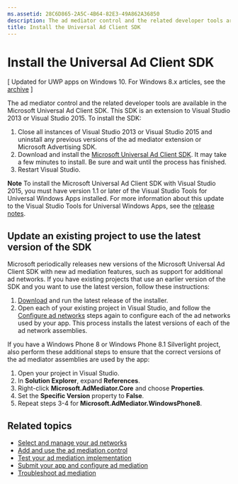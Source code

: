 ```yaml
---
ms.assetid: 28C6D865-2A5C-4B64-82E3-49A862A36850
description: The ad mediator control and the related developer tools are available in the Microsoft Universal Ad Client SDK.
title: Install the Universal Ad Client SDK
---
```


# Install the Universal Ad Client SDK

\[ Updated for UWP apps on Windows 10. For Windows 8.x articles, see the [archive](http://go.microsoft.com/fwlink/p/?linkid=619132) \]

The ad mediator control and the related developer tools are available in the Microsoft Universal Ad Client SDK. This SDK is an extension to Visual Studio 2013 or Visual Studio 2015. To install the SDK:

1.  Close all instances of Visual Studio 2013 or Visual Studio 2015 and uninstall any previous versions of the ad mediator extension or Microsoft Advertising SDK.
2.  Download and install the [Microsoft Universal Ad Client SDK](http://go.microsoft.com/fwlink/p/?LinkId=518026). It may take a few minutes to install. Be sure and wait until the process has finished.
3.  Restart Visual Studio.

**Note**  To install the Microsoft Universal Ad Client SDK with Visual Studio 2015, you must have version 1.1 or later of the Visual Studio Tools for Universal Windows Apps installed. For more information about this update to the Visual Studio Tools for Universal Windows Apps, see the [release notes](http://go.microsoft.com/fwlink/?LinkID=624516).

## Update an existing project to use the latest version of the SDK

Microsoft periodically releases new versions of the Microsoft Universal Ad Client SDK with new ad mediation features, such as support for additional ad networks. If you have existing projects that use an earlier version of the SDK and you want to use the latest version, follow these instructions:

1.  [Download](http://go.microsoft.com/fwlink/p/?LinkId=518026) and run the latest release of the installer.
2.  Open each of your existing project in Visual Studio, and follow the [Configure ad networks](add-and-use-the-ad-mediator-control.md#configure-ad-networks) steps again to configure each of the ad networks used by your app. This process installs the latest versions of each of the ad network assemblies.

If you have a Windows Phone 8 or Windows Phone 8.1 Silverlight project, also perform these additional steps to ensure that the correct versions of the ad mediator assemblies are used by the app:

1.  Open your project in Visual Studio.
2.  In **Solution Explorer**, expand **References**.
3.  Right-click **Microsoft.AdMediator.Core** and choose **Properties**.
4.  Set the **Specific Version** property to **False**.
5.  Repeat steps 3-4 for **Microsoft.AdMediator.WindowsPhone8**.

## Related topics

* [Select and manage your ad networks](select-and-manage-your-ad-networks.md)
* [Add and use the ad mediation control](add-and-use-the-ad-mediator-control.md)
* [Test your ad mediation implementation](test-your-ad-mediation-implementation.md)
* [Submit your app and configure ad mediation](submit-your-app-and-configure-ad-mediation.md)
* [Troubleshoot ad mediation](troubleshoot-ad-mediation.md)
 

 





<!--HONumber=Mar16_HO2-->


